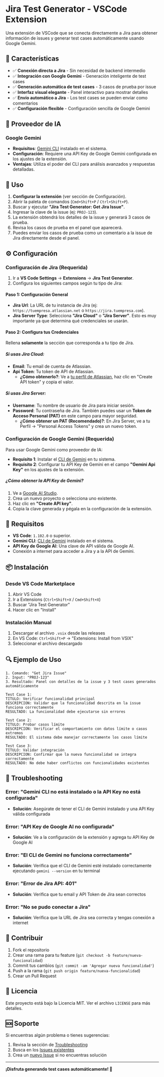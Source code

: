 # Jira Test Generator - VSCode Extension

Una extensión de VSCode que se conecta directamente a Jira para obtener información de issues y generar test cases automáticamente usando Google Gemini.

## 🚀 Características

- ✅ **Conexión directa a Jira** - Sin necesidad de backend intermedio
- ✅ **Integración con Google Gemini** - Generación inteligente de test cases
- ✅ **Generación automática de test cases** - 3 casos de prueba por issue
- ✅ **Interfaz visual elegante** - Panel interactivo para mostrar detalles
- ✅ **Envío automático a Jira** - Los test cases se pueden enviar como comentarios
- ✅ **Configuración flexible** - Configuración sencilla de Google Gemini

## 🎯 Proveedor de IA

### Google Gemini
- **Requisitos**: [Gemini CLI](https://ai.google.dev/docs/gemini_cli_quickstart) instalado en el sistema.
- **Configuración**: Requiere una API Key de Google Gemini configurada en los ajustes de la extensión.
- **Ventajas**: Utiliza el poder del CLI para análisis avanzados y respuestas detalladas.

## 📖 Uso

1. **Configurar la extensión** (ver sección de Configuración).
2. Abrir la paleta de comandos (`Cmd+Shift+P` / `Ctrl+Shift+P`).
3. Buscar y ejecutar **"Jira Test Generator: Get Jira Issue"**.
4. Ingresar la clave de la issue (ej: `PROJ-123`).
5. La extensión obtendrá los detalles de la issue y generará 3 casos de prueba.
6. Revisa los casos de prueba en el panel que aparecerá.
7. Puedes enviar los casos de prueba como un comentario a la issue de Jira directamente desde el panel.

## ⚙️ Configuración

### Configuración de Jira (Requerida)

1.  Ir a **VS Code Settings** → **Extensions** → **Jira Test Generator**.
2.  Configura los siguientes campos según tu tipo de Jira:

#### Paso 1: Configuración General
*   **Jira Url**: La URL de tu instancia de Jira (ej: `https://tuempresa.atlassian.net` o `https://jira.tuempresa.com`).
*   **Jira Server Type**: Selecciona **"Jira Cloud"** o **"Jira Server"**. Esto es muy importante ya que determina qué credenciales se usarán.

#### Paso 2: Configura tus Credenciales

Rellena **solamente** la sección que corresponda a tu tipo de Jira.

##### Si usas Jira Cloud:
*   **Email**: Tu email de cuenta de Atlassian.
*   **Api Token**: Tu token de API de Atlassian.
    *   **¿Cómo obtenerlo?**: Ve a [tu perfil de Atlassian](https://id.atlassian.com/manage-profile/security/api-tokens), haz clic en "Create API token" y copia el valor.

##### Si usas Jira Server:
*   **Username**: Tu nombre de usuario de Jira para iniciar sesión.
*   **Password**: Tu contraseña de Jira. También puedes usar un **Token de Acceso Personal (PAT)** en este campo para mayor seguridad.
    *   **¿Cómo obtener un PAT (Recomendado)?**: En Jira Server, ve a tu Perfil → "Personal Access Tokens" y crea un nuevo token.

### Configuración de Google Gemini (Requerida)

Para usar Google Gemini como proveedor de IA:

-   **Requisito 1**: Instalar el [CLI de Gemini](https://ai.google.dev/docs/gemini_cli_quickstart) en tu sistema.
-   **Requisito 2**: Configurar tu API Key de Gemini en el campo **"Gemini Api Key"** en los ajustes de la extensión.

##### ¿Cómo obtener la API Key de Gemini?

1.  Ve a [Google AI Studio](https://aistudio.google.com/app/apikey).
2.  Crea un nuevo proyecto o selecciona uno existente.
3.  Haz clic en **"Create API key"**.
4.  Copia la clave generada y pégala en la configuración de la extensión.

## 🔧 Requisitos

-   **VS Code**: `1.102.0` o superior.
-   **Gemini CLI**: [CLI de Gemini](https://ai.google.dev/docs/gemini_cli_quickstart) instalado en el sistema.
-   **API Key de Google AI**: Una clave de API válida de Google AI.
-   Conexión a internet para acceder a Jira y a la API de Gemini.

## 📦 Instalación

### Desde VS Code Marketplace
1. Abrir VS Code
2. Ir a Extensions (`Ctrl+Shift+X` / `Cmd+Shift+X`)
3. Buscar "Jira Test Generator"
4. Hacer clic en "Install"

### Instalación Manual
1. Descargar el archivo `.vsix` desde las releases
2. En VS Code: `Ctrl+Shift+P` → "Extensions: Install from VSIX"
3. Seleccionar el archivo descargado

## 🔍 Ejemplo de Uso

```
1. Comando: "Get Jira Issue"
2. Input: "PROJ-123"
3. Resultado: Panel con detalles de la issue y 3 test cases generados automáticamente

Test Case 1:
TITULO: Verificar funcionalidad principal
DESCRIPCION: Validar que la funcionalidad descrita en la issue funciona correctamente
RESULTADO: La funcionalidad debe ejecutarse sin errores

Test Case 2:
TITULO: Probar casos límite
DESCRIPCION: Verificar el comportamiento con datos límite o casos extremos
RESULTADO: El sistema debe manejar correctamente los casos límite

Test Case 3:
TITULO: Validar integración
DESCRIPCION: Confirmar que la nueva funcionalidad se integra correctamente
RESULTADO: No debe haber conflictos con funcionalidades existentes
```

## 🐛 Troubleshooting

### Error: "Gemini CLI no está instalado o la API Key no está configurada"
- **Solución**: Asegúrate de tener el CLI de Gemini instalado y una API Key válida configurada

### Error: "API Key de Google AI no configurada"
- **Solución**: Ve a la configuración de la extensión y agrega tu API Key de Google AI

### Error: "El CLI de Gemini no funciona correctamente"
- **Solución**: Verifica que el CLI de Gemini esté instalado correctamente ejecutando `gemini --version` en tu terminal

### Error: "Error de Jira API: 401"
- **Solución**: Verifica que tu email y API Token de Jira sean correctos

### Error: "No se pudo conectar a Jira"
- **Solución**: Verifica que la URL de Jira sea correcta y tengas conexión a internet


## 🤝 Contribuir

1. Fork el repositorio
2. Crear una rama para tu feature (`git checkout -b feature/nueva-funcionalidad`)
3. Commit tus cambios (`git commit -am 'Agregar nueva funcionalidad'`)
4. Push a la rama (`git push origin feature/nueva-funcionalidad`)
5. Crear un Pull Request

## 📄 Licencia

Este proyecto está bajo la Licencia MIT. Ver el archivo `LICENSE` para más detalles.

## 🆘 Soporte

Si encuentras algún problema o tienes sugerencias:

1. Revisa la sección de [Troubleshooting](#-troubleshooting)
2. Busca en los [Issues existentes](../../issues)
3. Crea un [nuevo Issue](../../issues/new) si no encuentras solución

---

**¡Disfruta generando test cases automáticamente! 🚀**
